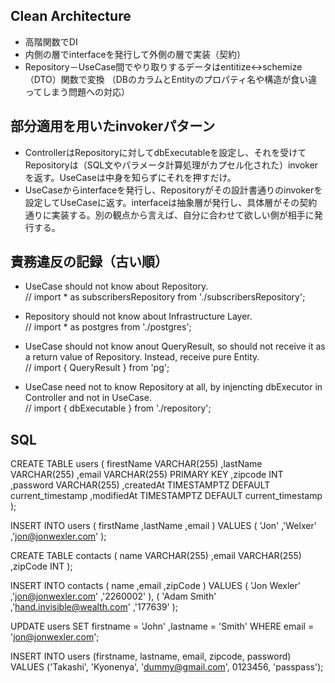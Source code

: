 ## Clean Architecture

- 高階関数でDI
- 内側の層でinterfaceを発行して外側の層で実装（契約）
- Repository－UseCase間でやり取りするデータはentitize<->schemize（DTO）関数で変換
（DBのカラムとEntityのプロパティ名や構造が食い違ってしまう問題への対応）

## 部分適用を用いたinvokerパターン

- ControllerはRepositoryに対してdbExecutableを設定し、それを受けてRepositoryは（SQL文やパラメータ計算処理がカプセル化された）invokerを返す。UseCaseは中身を知らずにそれを押すだけ。
- UseCaseからinterfaceを発行し、Repositoryがその設計書通りのinvokerを設定してUseCaseに返す。interfaceは抽象層が発行し、具体層がその契約通りに実装する。別の観点から言えば、自分に合わせて欲しい側が相手に発行する。

## 責務違反の記録（古い順）

- UseCase should not know about Repository.  
// import * as subscribersRepository from './subscribersRepository';

- Repository should not know about Infrastructure Layer.  
// import * as postgres from './postgres';

- UseCase should not know anout QueryResult, so should not receive it as a return value of Repository. Instead, receive pure Entity.  
// import { QueryResult } from 'pg';

- UseCase need not to know Repository at all, by injencting dbExecutor in Controller and not in UseCase.  
// import { dbExecutable } from './repository';

## SQL

CREATE TABLE users (
  firestName VARCHAR(255)
  ,lastName VARCHAR(255)
  ,email VARCHAR(255) PRIMARY KEY
  ,zipcode INT
  ,password VARCHAR(255)
  ,createdAt TIMESTAMPTZ DEFAULT current_timestamp
  ,modifiedAt TIMESTAMPTZ DEFAULT current_timestamp
);

INSERT INTO users (
  firstName
  ,lastName
  ,email
) VALUES (
  'Jon'
  ,'Welxer'
  ,'jon@jonwexler.com'
);

CREATE TABLE contacts (
  name VARCHAR(255)
  ,email VARCHAR(255)
  ,zipCode INT
);

INSERT INTO contacts (
  name
  ,email
  ,zipCode
) VALUES (
  'Jon Wexler'
  ,'jon@jonwexler.com'
  ,'2260002'
), (
  'Adam Smith'
  ,'hand.invisible@wealth.com'
  ,'177639'
);

UPDATE users
SET
  firstname = 'John'
  ,lastname =  'Smith'
WHERE email = 'jon@jonwexler.com';

INSERT INTO users 
  (firstname, lastname, email, zipcode, password)
VALUES
  ('Takashi', 'Kyonenya', 'dummy@gmail.com', 0123456, 'passpass');
